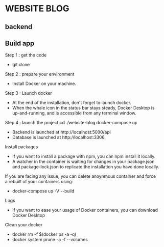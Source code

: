 # WEBSITE BLOG

## backend

## Build app

Step 1 : get the code

- git clone

Step 2 : prepare your environment

- Install Docker on your machine.

Step 3 : Launch docker

- At the end of the installation, don't forget to launch docker.
- When the whale icon in the status bar stays steady, Docker Desktop is up-and-running, and is accessible from any terminal window.

Step 4 : launch the project
cd ./website-blog
docker-compose up

- Backend is launched at http://localhost:5000/api
- Database is launched at http://localhost:3306

Install packages

- If you want to install a package with npm, you can npm install it locally.
- A watcher in the container is waiting for changes in your package.json and package-lock.json to replicate the installation you have done locally.

If you are facing any issue, you can delete anoynmous container and force a rebuilt of your containers using:

- docker-compose up -V --build

Logs

- If you want to ease your usage of Docker containers, you can download Docker Desktop

Clean your docker

- docker rm -f $(docker ps -a -q)
- docker system prune -a -f --volumes
